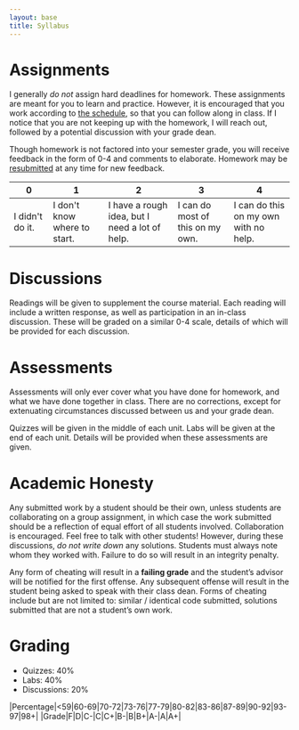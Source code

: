 ```yaml
---
layout: base
title: Syllabus
---
```

# Assignments
I generally _do not_ assign hard deadlines for homework. These assignments are meant for you to learn and practice. However, it is encouraged that you work according to [the schedule]({{site.baseurl}}/schedule/), so that you can follow along in class. If I notice that you are not keeping up with the homework, I will reach out, followed by a potential discussion with your grade dean.

Though homework is not factored into your semester grade, you will receive feedback in the form of 0-4 and comments to elaborate. Homework may be [resubmitted](https://forms.gle/iyR3c6xHg9vbcnNe9) at any time for new feedback.

| 0               | 1                          | 2                        | 3                  | 4                    |
|-----------------|----------------------------|--------------------------|--------------------|----------------------|
| I didn't do it.  | I don't know where to start. | I have a rough idea, but I need a lot of help. | I can do most of this on my own. | I can do this on my own with no help. |

# Discussions
Readings will be given to supplement the course material. Each reading will include a written response, as well as participation in an in-class discussion. These will be graded on a similar 0-4 scale, details of which will be provided for each discussion.

# Assessments
Assessments will only ever cover what you have done for homework, and what we have done together in class. There are no corrections, except for extenuating circumstances discussed between us and your grade dean.

Quizzes will be given in the middle of each unit. Labs will be given at the end of each unit. Details will be provided when these assessments are given.

# Academic Honesty
Any submitted work by a student should be their own, unless students are collaborating on a group assignment, in which case the work submitted should be a reflection of equal effort of all students involved. Collaboration is encouraged. Feel free to talk with other students! However, during these discussions, _do not write down_ any solutions. Students must always note whom they worked with. Failure to do so will result in an integrity penalty.

Any form of cheating will result in a **failing grade** and the student’s advisor will be notified for the first offense. Any subsequent offense will result in the student being asked to speak with their class dean. Forms of cheating include but are not limited to: similar / identical code submitted, solutions submitted that are not a student’s own work.


# Grading
  - Quizzes: 40%
  - Labs: 40%
  - Discussions: 20%

|Percentage|<59|60-69|70-72|73-76|77-79|80-82|83-86|87-89|90-92|93-97|98+|
|Grade|F|D|C-|C|C+|B-|B|B+|A-|A|A+|

